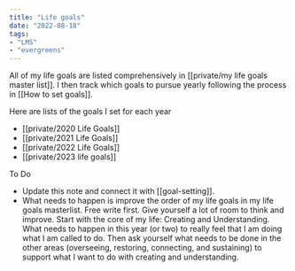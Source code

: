 ```yaml
---
title: "Life goals"
date: "2022-08-18"
tags:
- "LMS"
- "evergreens"
---
```


All of my life goals are listed comprehensively in [[private/my life goals master list]]. I then track which goals to pursue yearly following the process in [[How to set goals]].

Here are lists of the goals I set for each year

- [[private/2020 Life Goals]]
- [[private/2021 Life Goals]]
- [[private/2022 Life Goals]]
- [[private/2023 life goals]]

To Do
- Update this note and connect it with [[goal-setting]].
- What needs to happen is improve the order of my life goals in my life goals masterlist. Free write first. Give yourself a lot of room to think and improve. Start with the core of my life: Creating and Understanding. What needs to happen in this year (or two) to really feel that I am doing what I am called to do. Then ask yourself what needs to be done in the other areas (overseeing, restoring, connecting, and sustaining) to support what I want to do with creating and understanding.